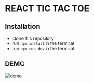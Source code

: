# REACT TIC TAC TOE

## Installation

- clone this repository
- run ```npm install``` in the terminal
- run ```npm run dev``` in the terminal

## DEMO

![demo](https://github.com/DawidSzpener/zadanie-5/blob/main/src/assets/images/okopress.gif)